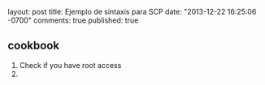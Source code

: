 
layout: post
title: Ejemplo de sintaxis para SCP
date: "2013-12-22 16:25:06 -0700"
comments: true
published: true



## cookbook


1. Check if you have root access
2. 

